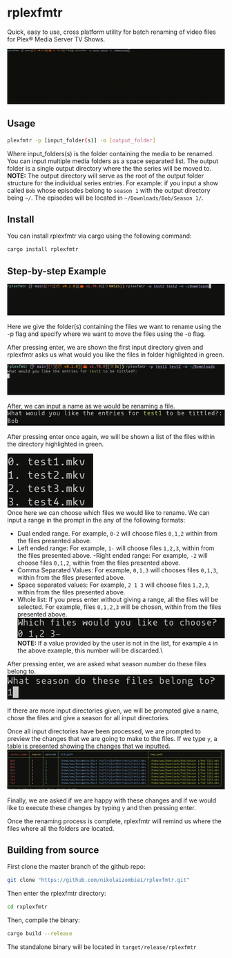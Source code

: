 # rplexfmtr

Quick, easy to use, cross platform utility for batch renaming of video files for Plex® Media Server TV Shows.

![rplexfmtr Demo](README/demo.gif)


## Usage
```bash
plexfmtr -p [input_folder(s)] -o [output_folder]
```
Where input_folders(s) is the folder containing the media to be renamed. You can input multiple media folders as a space separated list.
The output folder is a single output directory where the the series will be moved to. \
**NOTE:** The output directory will serve as the root of the output folder structure for the individual series entries. For example: if you input a show called `Bob` whose episodes belong to `season 1` with the output directory being `~/`. The episodes will be located in `~/Downloads/Bob/Season 1/`.

## Install 
You can install rplexfmtr via cargo using the following command:
```bash
cargo install rplexfmtr
```

## Step-by-step Example

![Command Invocation Example](README/Command%20Invocation.png)

Here we give the folder(s) containing the files we want to rename using the -p flag and specify where we want to move the files using the -o flag.

After pressing enter, we are shown the first input directory given and rplexfmtr asks us what would you like the files in folder highlighted in green.

![Name Prompt](README/Name%20Prompt.png)

After, we can input a name as we would be renaming a file.
![Entering A Name](README/Entering%20a%20name.png)

After pressing enter once again, we will be shown a list of the files within the directory highlighted in green.

![Display Directory Files](README/Display%20directory%20files.png) \
Once here we can choose which files we would like to rename. We can input a range in the prompt in the any of the following formats:
- Dual ended range. For example, `0-2` will choose files `0,1,2` within from the files presented above.
- Left ended range: For example, `1-` will choose files `1,2,3`, within from the files presented above.
-Right ended range: For example, `-2` will choose files `0,1,2`, within from the files presented above.
- Comma Separated Values: For example, `0,1,3` will chooses files `0,1,3`, within from the files presented above.
- Space separated values: For example, `2 1 3` will choose files `1,2,3`, within from the files presented above.
- Whole list: If you press enter without giving a range, all the files will be selected. For example, files `0,1,2,3` will be chosen, within from the files presented above.
![Entering a Range](README/Entering%20a%20range.png)
**NOTE:** If a value provided by the user is not in the list, for example `4` in the above example, this number will be discarded.\

After pressing enter, we are asked what season number do these files belong to.
![Entering a season](README/Entering%20a%20season.png)  

If there are more input directories given, we will be prompted give a name, chose the files and give a season for all input directories.

Once all input directories have been processed, we are prompted to preview the changes that we are going to make to the files. If we type `y`, a table is presented showing the changes that we inputted.
![Preview Changes](README/Preview%20Changes.png)

Finally, we are asked if we are happy with these changes and if we would like to execute these changes by typing `y` and then pressing enter. 

Once the renaming process is complete, rplexfmtr will remind us where the files where all the folders are located.

## Building from source
First clone the master branch of the github repo:
```bash
git clone "https://github.com/nikolaizombie1/rplexfmtr.git"
```
Then enter the rplexfmtr directory:
```bash
cd rxplexfmtr
```
Then, compile the binary:
```bash
cargo build --release
```
The standalone binary will be located in `target/release/rplexfmtr`